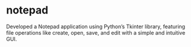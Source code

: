 # notepad
Developed a Notepad application using Python’s Tkinter library, featuring file operations like create, open, save, and edit with a simple and intuitive GUI.
